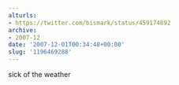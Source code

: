 ```yaml
---
alturls:
- https://twitter.com/bismark/status/459174892
archive:
- 2007-12
date: '2007-12-01T00:34:48+00:00'
slug: '1196469288'
---
```


sick of the weather

